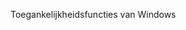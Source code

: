 <Token xmlns:xlink="http://www.w3.org/1999/xlink">Toegankelijkheidsfuncties van Windows</Token>

<!--HONumber=Jun16_HO4-->


